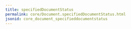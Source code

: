 ```yaml
---
title: specifiedDocumentStatus
permalink: core/Document.specifiedDocumentStatus.html
jsonid: core_document_specifieddocumentstatus
---
```

